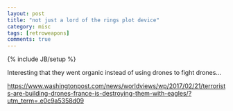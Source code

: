 ```yaml
---
layout: post
title: "not just a lord of the rings plot device"
category: misc
tags: [retroweapons]
comments: true
---
```

{% include JB/setup %}
  
Interesting that they went organic instead of using drones to fight drones...
  
<https://www.washingtonpost.com/news/worldviews/wp/2017/02/21/terrorists-are-building-drones-france-is-destroying-them-with-eagles/?utm_term=.e0c9a5358d09>
